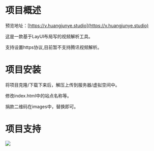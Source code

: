 # 项目概述

预览地址：[https://v.huangjunye.studio](https://v.huangjunye.studio)

这是一款基于LayUI布局写的视频解析工具。

支持设置https协议,目前暂不支持腾讯视频解析。

# 项目安装

将项目克隆/下载下来后，解压上传到服务器/虚拟空间中。

修改index.html中的站点名称等。

捐款二维码在images中，替换即可。

# 项目支持

![](https://v.huangjunye.studio/images/juanzhu.jpg)
